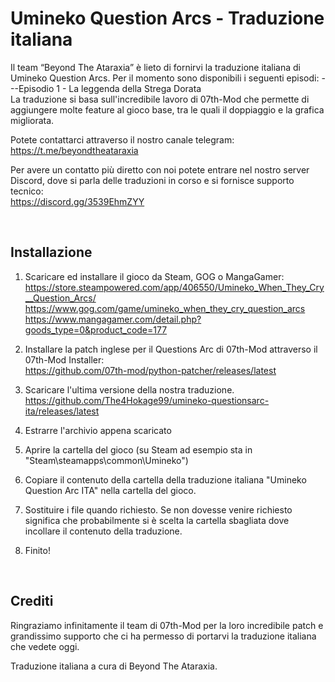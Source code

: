 # Umineko Question Arcs - Traduzione italiana

Il team “Beyond The Ataraxia” è lieto di fornirvi la traduzione italiana di Umineko Question Arcs.
Per il momento sono disponibili i seguenti episodi:
  ---Episodio 1 - La leggenda della Strega Dorata<br/>
La traduzione si basa sull'incredibile lavoro di 07th-Mod che permette di aggiungere molte feature al gioco base, tra le quali il doppiaggio e la grafica migliorata.

Potete contattarci attraverso il nostro canale telegram:<br/>
https://t.me/beyondtheataraxia

Per avere un contatto più diretto con noi potete entrare nel nostro server Discord, dove si parla delle traduzioni in corso e si fornisce supporto tecnico:<br/>
https://discord.gg/3539EhmZYY

<br/>

## Installazione

1. Scaricare ed installare il gioco da Steam, GOG o MangaGamer:<br/>
https://store.steampowered.com/app/406550/Umineko_When_They_Cry__Question_Arcs/<br/>
https://www.gog.com/game/umineko_when_they_cry_question_arcs<br/>
https://www.mangagamer.com/detail.php?goods_type=0&product_code=177

2. Installare la patch inglese per il Questions Arc di 07th-Mod attraverso il 07th-Mod Installer:<br/>
https://github.com/07th-mod/python-patcher/releases/latest

3. Scaricare l'ultima versione della nostra traduzione.<br/>
https://github.com/The4Hokage99/umineko-questionsarc-ita/releases/latest

4. Estrarre l'archivio appena scaricato

5. Aprire la cartella del gioco (su Steam ad esempio sta in "Steam\steamapps\common\Umineko")

6. Copiare il contenuto della cartella della traduzione italiana "Umineko Question Arc ITA" nella cartella del gioco.

7. Sostituire i file quando richiesto. Se non dovesse venire richiesto significa che probabilmente si è scelta la cartella sbagliata dove incollare il contenuto della traduzione.

8. Finito!

<br/>


## Crediti

Ringraziamo infinitamente il team di 07th-Mod per la loro incredibile patch e grandissimo supporto che ci ha permesso di portarvi la traduzione italiana che vedete oggi.


Traduzione italiana a cura di Beyond The Ataraxia.
